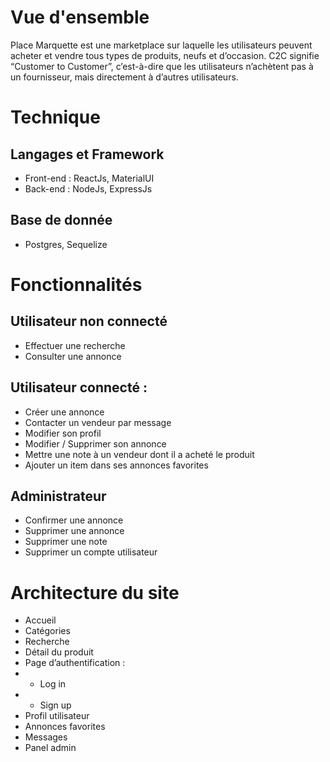 # Vue d'ensemble
Place Marquette est une marketplace sur laquelle les utilisateurs peuvent acheter et  vendre tous types de produits, neufs et d’occasion.
C2C signifie “Customer to Customer”, c’est-à-dire que les utilisateurs n’achètent pas à un fournisseur, mais directement à d’autres utilisateurs.


# Technique
## Langages et Framework
* Front-end :  ReactJs, MaterialUI
* Back-end : NodeJs, ExpressJs
    
## Base de donnée
* Postgres, Sequelize


# Fonctionnalités
## Utilisateur non connecté
* Effectuer une recherche
* Consulter une annonce


## Utilisateur connecté :
* Créer une annonce
* Contacter un vendeur par message
* Modifier son profil
* Modifier / Supprimer son annonce
* Mettre une note à un vendeur dont il a acheté le produit
* Ajouter un item dans ses annonces favorites

## Administrateur
* Confirmer une annonce
* Supprimer une annonce
* Supprimer une note
* Supprimer un compte utilisateur


# Architecture du site
* Accueil
* Catégories
* Recherche
* Détail du produit
* Page d’authentification :
* - Log in
* - Sign up
* Profil utilisateur
* Annonces favorites
* Messages
* Panel admin
